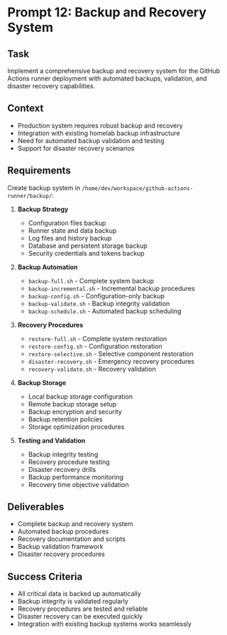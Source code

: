 # Prompt 12: Backup and Recovery System

## Task
Implement a comprehensive backup and recovery system for the GitHub Actions runner deployment with automated backups, validation, and disaster recovery capabilities.

## Context
- Production system requires robust backup and recovery
- Integration with existing homelab backup infrastructure
- Need for automated backup validation and testing
- Support for disaster recovery scenarios

## Requirements
Create backup system in `/home/dev/workspace/github-actions-runner/backup/`:

1. **Backup Strategy**
   - Configuration files backup
   - Runner state and data backup
   - Log files and history backup
   - Database and persistent storage backup
   - Security credentials and tokens backup

2. **Backup Automation**
   - `backup-full.sh` - Complete system backup
   - `backup-incremental.sh` - Incremental backup procedures
   - `backup-config.sh` - Configuration-only backup
   - `backup-validate.sh` - Backup integrity validation
   - `backup-schedule.sh` - Automated backup scheduling

3. **Recovery Procedures**
   - `restore-full.sh` - Complete system restoration
   - `restore-config.sh` - Configuration restoration
   - `restore-selective.sh` - Selective component restoration
   - `disaster-recovery.sh` - Emergency recovery procedures
   - `recovery-validate.sh` - Recovery validation

4. **Backup Storage**
   - Local backup storage configuration
   - Remote backup storage setup
   - Backup encryption and security
   - Backup retention policies
   - Storage optimization procedures

5. **Testing and Validation**
   - Backup integrity testing
   - Recovery procedure testing
   - Disaster recovery drills
   - Backup performance monitoring
   - Recovery time objective validation

## Deliverables
- Complete backup and recovery system
- Automated backup procedures
- Recovery documentation and scripts
- Backup validation framework
- Disaster recovery procedures

## Success Criteria
- All critical data is backed up automatically
- Backup integrity is validated regularly
- Recovery procedures are tested and reliable
- Disaster recovery can be executed quickly
- Integration with existing backup systems works seamlessly
